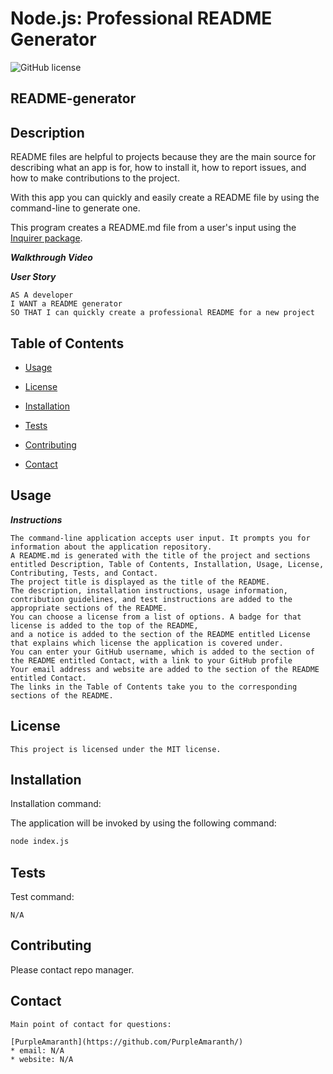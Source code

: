 # Node.js: Professional README Generator
  ![GitHub license](https://img.shields.io/badge/license-MIT-blue.svg)

  ## README-generator
  
  ## Description

  README files are helpful to projects because they are the main source for describing what an app is for, how to install it, how to report issues, and how to make contributions to the project.

  With this app you can quickly and easily create a README file by using the command-line to generate one.

  This program creates a README.md file from a user's input using the [Inquirer package](https://www.npmjs.com/package/inquirer).

  ***Walkthrough Video***
  

  ***User Story***

  ```
  AS A developer
  I WANT a README generator
  SO THAT I can quickly create a professional README for a new project
  ```
  
  ## Table of Contents 
  
  * [Usage](#usage)

  * [License](#license)

  * [Installation](#installation)

  * [Tests](#tests)
 
  * [Contributing](#contributing)
  
  * [Contact](#contact)
  
  ## Usage
  
  ***Instructions***

  ```
  The command-line application accepts user input. It prompts you for information about the application repository.
  A README.md is generated with the title of the project and sections entitled Description, Table of Contents, Installation, Usage, License, Contributing, Tests, and Contact.
  The project title is displayed as the title of the README.
  The description, installation instructions, usage information, contribution guidelines, and test instructions are added to the appropriate sections of the README.
  You can choose a license from a list of options. A badge for that license is added to the top of the README,
  and a notice is added to the section of the README entitled License that explains which license the application is covered under.
  You can enter your GitHub username, which is added to the section of the README entitled Contact, with a link to your GitHub profile
  Your email address and website are added to the section of the README entitled Contact.
  The links in the Table of Contents take you to the corresponding sections of the README.
  ```
  
  ## License
    This project is licensed under the MIT license.
  
  ## Installation
  
  Installation command:
  
  The application will be invoked by using the following command:

  ```bash
  node index.js
  ```
  
  ## Tests
  
  Test command:
  
  ```
  N/A
  ```
    
  ## Contributing
  
  Please contact repo manager.
  
  ## Contact
  
  ```
  Main point of contact for questions:
  
  [PurpleAmaranth](https://github.com/PurpleAmaranth/)
  * email: N/A
  * website: N/A
  ```

  